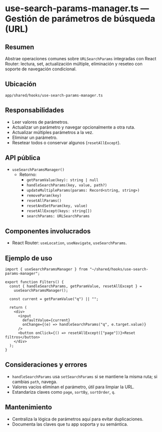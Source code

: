 # use-search-params-manager.ts — Gestión de parámetros de búsqueda (URL)

## Resumen
Abstrae operaciones comunes sobre `URLSearchParams` integradas con React Router: lectura, set, actualización múltiple, eliminación y reseteo con soporte de navegación condicional.

## Ubicación
`app/shared/hooks/use-search-params-manager.ts`

## Responsabilidades
- Leer valores de parámetros.
- Actualizar un parámetro y navegar opcionalmente a otra ruta.
- Actualizar múltiples parámetros a la vez.
- Eliminar un parámetro.
- Resetear todos o conservar algunos (`resetAllExcept`).

## API pública
- `useSearchParamsManager()`
  - Retorno:
    - `getParamValue(key): string | null`
    - `handleSearchParams(key, value, path?)`
    - `updateMultipleParams(params: Record<string, string>)`
    - `removeParam(key)`
    - `resetAllParams()`
    - `resetAndSetParam(key, value)`
    - `resetAllExcept(keys: string[])`
    - `searchParams: URLSearchParams`

## Componentes involucrados
- React Router: `useLocation`, `useNavigate`, `useSearchParams`.

## Ejemplo de uso
```tsx
import { useSearchParamsManager } from "~/shared/hooks/use-search-params-manager";

export function Filters() {
  const { handleSearchParams, getParamValue, resetAllExcept } =
    useSearchParamsManager();

  const current = getParamValue("q") || "";

  return (
    <div>
      <input
        defaultValue={current}
        onChange={(e) => handleSearchParams("q", e.target.value)}
      />
      <button onClick={() => resetAllExcept(["page"])}>Reset filtros</button>
    </div>
  );
}
```

## Consideraciones y errores
- `handleSearchParams` usa `setSearchParams` si se mantiene la misma ruta; si cambias `path`, navega.
- Valores vacíos eliminan el parámetro, útil para limpiar la URL.
- Estandariza claves como `page`, `sortBy`, `sortOrder`, `q`.

## Mantenimiento
- Centraliza la lógica de parámetros aquí para evitar duplicaciones.
- Documenta las claves que tu app soporta y su semántica.